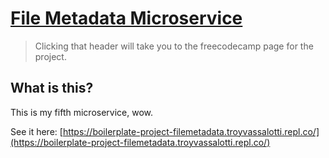 # [File Metadata Microservice](https://www.freecodecamp.org/learn/apis-and-microservices/apis-and-microservices-projects/file-metadata-microservice)

> Clicking that header will take you to the freecodecamp page for the project.

## What is this?
This is my fifth microservice, wow.

See it here: [https://boilerplate-project-filemetadata.troyvassalotti.repl.co/](https://boilerplate-project-filemetadata.troyvassalotti.repl.co/)
